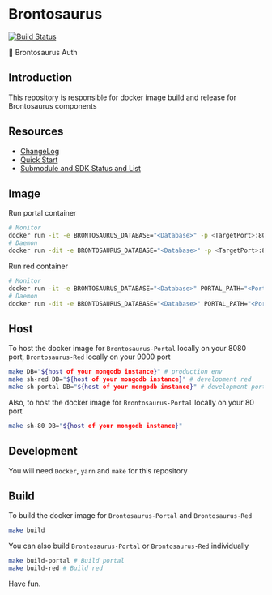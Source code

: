 # Brontosaurus

[![Build Status](https://travis-ci.com/SudoDotDog/Brontosaurus.svg?branch=master)](https://travis-ci.com/SudoDotDog/Brontosaurus)

:whale: Brontosaurus Auth

## Introduction

This repository is responsible for docker image build and release for Brontosaurus components

## Resources

- [ChangeLog](/docs/change-log.md)
- [Quick Start](/docs/quick-start.md)
- [Submodule and SDK Status and List](/docs/submodule-sdk.md)

## Image

Run portal container

```sh
# Monitor
docker run -it -e BRONTOSAURUS_DATABASE="<Database>" -p <TargetPort>:8080 --name <Name> brontosaurus/core:<Version>
# Daemon
docker run -dit -e BRONTOSAURUS_DATABASE="<Database>" -p <TargetPort>:8080 --name <Name> brontosaurus/core:<Version>
```

Run red container

```sh
# Monitor
docker run -it -e BRONTOSAURUS_DATABASE="<Database>" PORTAL_PATH="<Portal>" -p <TargetPort>:9000 --name <Name> brontosaurus/red:<Version>
# Daemon
docker run -dit -e BRONTOSAURUS_DATABASE="<Database>" PORTAL_PATH="<Portal>" -p <TargetPort>:9000 --name <Name> brontosaurus/red:<Version>
```

## Host

To host the docker image for `Brontosaurus-Portal` locally on your 8080 port, `Brontosaurus-Red` locally on your 9000 port 

```sh
make DB="${host of your mongodb instance}" # production env
make sh-red DB="${host of your mongodb instance}" # development red
make sh-portal DB="${host of your mongodb instance}" # development portal
```

Also, to host the docker image for `Brontosaurus-Portal` locally on your 80 port

```sh
make sh-80 DB="${host of your mongodb instance}"
```

## Development

You will need `Docker`, `yarn` and `make` for this repository

## Build

To build the docker image for `Brontosaurus-Portal` and `Brontosaurus-Red`

```sh
make build
```

You can also build `Brontosaurus-Portal` or `Brontosaurus-Red` individually

```sh
make build-portal # Build portal
make build-red # Build red
```

Have fun.
